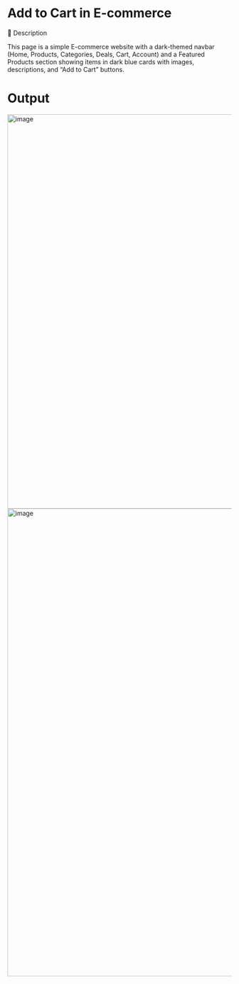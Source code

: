 # Add to Cart in E-commerce
📌 Description

This page is a simple E-commerce website with a dark-themed navbar (Home, Products, Categories, Deals, Cart, Account) and a Featured Products section showing items in dark blue cards with images, descriptions, and “Add to Cart” buttons.

# Output

<img width="1813" height="884" alt="image" src="https://github.com/user-attachments/assets/8f03cdda-a6af-4e8f-99b9-4f34a0db3ae3" />
<img width="1833" height="1049" alt="image" src="https://github.com/user-attachments/assets/a6a582eb-6095-49d4-9ee0-b7c6152bc9d6" />


